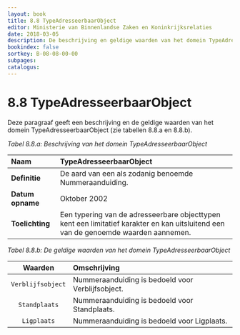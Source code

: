```yaml
---
layout: book
title: 8.8 TypeAdresseerbaarObject
editor: Ministerie van Binnenlandse Zaken en Koninkrijksrelaties
date: 2018-03-05
description: De beschrijving en geldige waarden van het domein TypeAdresseerbaarObject.
bookindex: false
sortkey: B-08-08-00-00
subpages:
catalogus:
---
```


# 8.8 TypeAdresseerbaarObject

Deze paragraaf geeft een beschrijving en de geldige waarden van het domein TypeAdresseerbaarObject (zie tabellen 8.8.a en 8.8.b).

_Tabel 8.8.a: Beschrijving van het domein TypeAdresseerbaarObject_

| Naam | TypeAdresseerbaarObject |
| :--- | :--- |
| **Definitie** | De aard van een als zodanig benoemde Nummeraanduiding. |
| **Datum opname** | Oktober 2002 |
| **Toelichting** | Een typering van de adresseerbare objecttypen kent een limitatief karakter en kan uitsluitend een van de genoemde waarden aannemen. |

_Tabel 8.8.b: De geldige waarden van het domein TypeAdresseerbaarObject_

| Waarden | Omschrijving |
| :---: | :--- |
| `Verblijfsobject` | Nummeraanduiding is bedoeld voor Verblijfsobject. |
| `Standplaats` | Nummeraanduiding is bedoeld voor Standplaats. |
| `Ligplaats` | Nummeraanduiding is bedoeld voor Ligplaats. |
